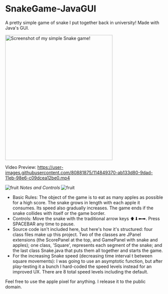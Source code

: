 # SnakeGame-JavaGUI
A pretty simple game of snake I put together back in university! Made with Java's GUI.

<img src="https://user-images.githubusercontent.com/80881875/114850451-c5015000-9dae-11eb-8d67-45d0649887c9.png" alt="Screenshot of my simple Snake game!" width="342" height="400">

Video Preview: 
https://user-images.githubusercontent.com/80881875/114849370-ab133d80-9dad-11eb-98e6-c09dcea12be0.mp4



![fruit](https://user-images.githubusercontent.com/80881875/114849593-e877cb00-9dad-11eb-9ea3-4ebb7c09d7ba.gif) *Notes and Controls* ![fruit](https://user-images.githubusercontent.com/80881875/114849593-e877cb00-9dad-11eb-9ea3-4ebb7c09d7ba.gif)
- Basic Rules: The object of the game is to eat as many apples as possible for a high score. The snake grows in length with each apple it consumes. Its speed also gradually increases. The game ends if the snake collides with itself or the game border.
- Controls: Move the snake with the traditional arrow keys ⬆⬇⬅➡. Press SPACEBAR any time to pause.
- Source code isn't included here, but here's how it's structured: four class files make up this project. Two of the classes are JPanel extensions (the ScorePanel at the top, and GamePanel with snake and apples); one class, 'Square', represents each segment of the snake; and the last class Snake.java that puts them all together and starts the game.
- For the increasing Snake speed (decreasing time interval t between square movements): I was going to use an asymptotic function, but after play-testing it a bunch I hard-coded the speed levels instead for an improved UX. There are 8 total speed levels including the default.

Feel free to use the apple pixel for anything. I release it to the public domain.
